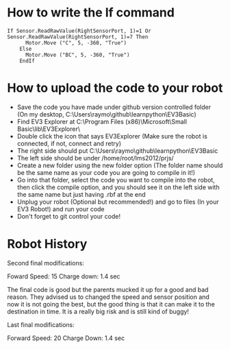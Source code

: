 # How to write the If command

```Small Basic
If Sensor.ReadRawValue(RightSensorPort, 1)=1 Or Sensor.ReadRawValue(RightSensorPort, 1)=7 Then
      Motor.Move ("C", 5, -360, "True")
    Else
      Motor.Move ("BC", 5, -360, "True")
    EndIf
```

# How to upload the code to your robot

* Save the code you have made under github version controlled folder (On my desktop, C:\Users\raymo\github\learnpython\EV3Basic)
* Find EV3 Explorer at C:\Program Files (x86)\Microsoft\Small Basic\lib\EV3Explorer\
* Double click the icon that says EV3Explorer (Make sure the robot is connected, if not, connect and retry)
* The right side should put C:\Users\raymo\github\learnpython\EV3Basic 
* The left side should be under /home/root/lms2012/prjs/
* Create a new folder using the new folder option (The folder name should be the same name as your code you are going to compile in it!)
* Go into that folder, select the code you want to compile into the robot, then click the compile option, and you should see it on the left side with the same name but just having .rbf at the end
* Unplug your robot (Optional but recommended!) and go to files (In your EV3 Robot!) and run your code
* Don't forget to git control your code!

# Robot History

Second final modifications: 

Foward Speed: 15
Charge down: 1.4 sec 

The final code is good but the parents mucked it up for a good and bad reason. They advised us to changed the speed and sensor position and now it is not going the best, but the good thing is that it can make it to the destination in time. It is a really big risk and is still kind of buggy!

Last final modifications:

Forward Speed: 20
Charge Down: 1.4 sec